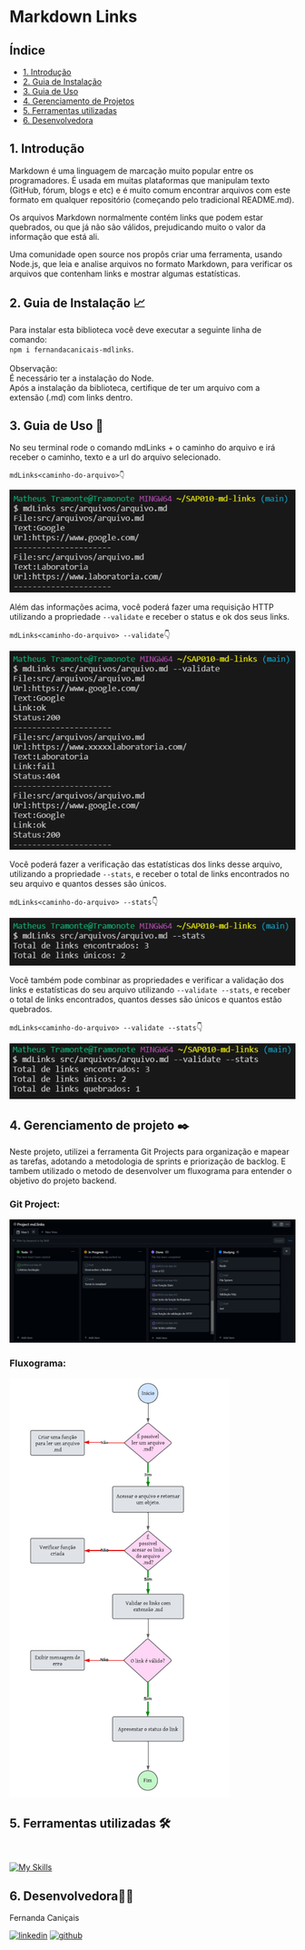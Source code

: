 # Markdown Links

## Índice

* [1. Introdução](#1-introdução)
* [2. Guia de Instalação](#2-guia-de-instalação-📈)
* [3. Guia de Uso](#3-guia-de-uso-💬)
* [4. Gerenciamento de Projetos](#4-gerenciamento-de-projetos-✒️)
* [5. Ferramentas utilizadas](#5-ferramentas-utilizadas-🛠️)
* [6. Desenvolvedora](#6-desenvolvedora👩‍💻)

## 1. Introdução

Markdown é uma linguagem de marcação muito popular entre os programadores. É usada em muitas plataformas que manipulam texto (GitHub, fórum, blogs e etc) e é muito comum encontrar arquivos com este formato em qualquer repositório (começando pelo tradicional README.md).

Os arquivos Markdown normalmente contém links que podem estar quebrados, ou que já não são válidos, prejudicando muito o valor da informação que está ali.

Uma comunidade open source nos propôs criar uma ferramenta, usando Node.js, que leia e analise arquivos no formato Markdown, para verificar os arquivos que contenham links e mostrar algumas estatísticas.

## 2. Guia de Instalação 📈
Para instalar esta biblioteca você deve executar a seguinte linha de comando:
<br> `npm i fernandacanicais-mdlinks`. 
<br>
<br> Observação:
<br> É necessário ter a instalação do Node.
<br> Após a instalação da biblioteca, certifique de ter um arquivo com a extensão (.md) com links dentro.

## 3. Guia de Uso 💬
No seu terminal rode o comando mdLinks + o caminho do arquivo e irá receber o caminho, texto e a url do arquivo selecionado.

`mdLinks<caminho-do-arquivo>👇`

![preview](src/imagens/mdLinks-arquivo.png)

Além das informações acima, você poderá fazer uma requisição HTTP utilizando a propriedade `--validate` e receber o status e ok dos seus links.

`mdLinks<caminho-do-arquivo> --validate`👇

![preview](src/imagens/--validate.png)

Você poderá fazer a verificação das estatísticas dos links desse arquivo, utilizando a propriedade `--stats`, e receber o total de links encontrados no seu arquivo e quantos desses são únicos.

`mdLinks<caminho-do-arquivo> --stats`👇

![preview](src/imagens/--stats.png)

Você também pode combinar as propriedades e verificar a validação dos links e estatísticas do seu arquivo utilizando `--validate --stats`, e receber o total de links encontrados, quantos desses são únicos e quantos estão quebrados.

`mdLinks<caminho-do-arquivo> --validate --stats`👇

![preview](src/imagens/--validate--stats.png)


## 4. Gerenciamento de projeto ✒️

Neste projeto, utilizei a ferramenta Git Projects para organização e mapear as tarefas, adotando a metodologia de sprints e priorização de backlog. E tambem utilizado o metodo de desenvolver um fluxograma para entender o objetivo do projeto backend.

### Git Project:
![preview](src/imagens/project.png)

### Fluxograma:
![preview](src/imagens/fluxogrrama.png)


## 5. Ferramentas utilizadas 🛠️
<br>

[![My Skills](https://skillicons.dev/icons?i=js,nodejs,jest,git,github)](https://skillicons.dev)

## 6. Desenvolvedora👩‍💻 


Fernanda Caniçais

[![linkedin](https://img.shields.io/badge/linkedin-0A66C2?style=for-the-badge&logo=linkedin&logoColor=white)](https://www.linkedin.com/in/fernandacanicais/)
[![github](https://img.shields.io/badge/GitHub-100000?style=for-the-badge&logo=github&logoColor=white)](https://github.com/fernanda-canicais)

